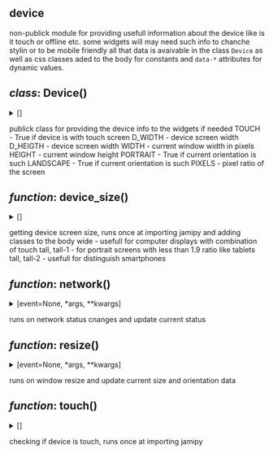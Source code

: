 ## device
non-publick module for providing usefull information about the device like is it touch or offline etc.
some widgets will may need such info to chanche stylin or to be mobile friendly
all that data is avaivable in the class `Device` as well as css classes aded to the body for constants and `data-*` attributes for dynamic values.

## *class*:  Device()

<details><summary>[]</summary>

  ```python
class Device:
    
    TOUCH:bool
    D_WIDTH:int
    D_HEIGTH:int
    WIDTH:int
    HEIGTH:int
    LANDSCAPE:bool
    PORTRAIT:bool
    ONLINE:bool
    PIXELS:int

  ```

</details>

publick class for providing the device info to the widgets if needed
TOUCH - True if device is with touch screen
D_WIDTH - device screen width
D_HEIGTH - device screen width
WIDTH - current window width in pixels 
HEIGHT - current window height
PORTRAIT - True if current orientation is such
LANDSCAPE - True if current orientation is such
PIXELS - pixel ratio of the screen



## *function*:  device\_size()

<details><summary>[]</summary>

  ```python
def device_size():
    
    screen = window.screen
    width = int(screen.width) 
    height = int(screen.height)
    pixels = int(window.devicePixelRatio)

    if width >= height:
        document.body.classList.add('wide')
    else:
        document.body.classList.add('tall')

    if height >= 1.9 * width:
        document.body.classList.add('tall-2')
    elif height >= width:
        document.body.classList.add('tall-1')

    Device.D_HEIGTH = height
    Device.D_WIDTH = width
    Device.PIXELS = pixels

  ```

</details>

getting device screen size, runs once at importing jamipy
and adding classes to the body
wide - usefull for computer displays with combination of touch
tall, tall-1 - for portrait screens with less than 1.9 ratio like tablets
tall, tall-2 - usefull for distinguish smartphones


## *function*:  network()

<details><summary>[event=None, *args, **kwargs]</summary>

  ```python
def network(event=None, *args, **kwargs):
    
    online = navigator.onLine
    Device.ONLINE = online
    document.body.dataset.connection = 'online' if online == True else 'offline'

  ```

</details>

runs on network status cnanges and update current status


## *function*:  resize()

<details><summary>[event=None, *args, **kwargs]</summary>

  ```python
def resize(event=None, *args, **kwargs):
    
    width = int(window.innerWidth)
    height = int(window.innerHeight)
    Device.WIDTH = width
    Device.HEIGTH = height
    portrait = True if height > width else False
    Device.PORTRAIT = portrait
    Device.LANDSCAPE = not portrait
    document.body.dataset.orientation = 'portrait' if portrait == True else 'landscape'

  ```

</details>

runs on window resize and update current size and orientation data


## *function*:  touch()

<details><summary>[]</summary>

  ```python
def touch():
    
    if window.matchMedia('(pointer: coarse)').matches:
            is_touch = True
    elif window.matchMedia('(hover: none)').matches:
            is_touch = True
    else:
            is_touch = False

    document.body.classList.add('touch' if is_touch == True else 'no-touch')
    Device.TOUCH = is_touch

  ```

</details>

checking if device is touch, runs once at importing jamipy


